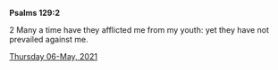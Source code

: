 **Psalms 129:2**

2 Many a time have they afflicted me from my youth: yet they have not prevailed against me.

[Thursday 06-May, 2021](https://t.me/s/daily_scripture)
